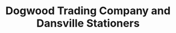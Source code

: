 ---
title: "Dogwood Trading Company and Dansville Stationers"
url: /dansville/dogwood-trading-company-and-dansville-stationers/
shop: Schreibwaren
---